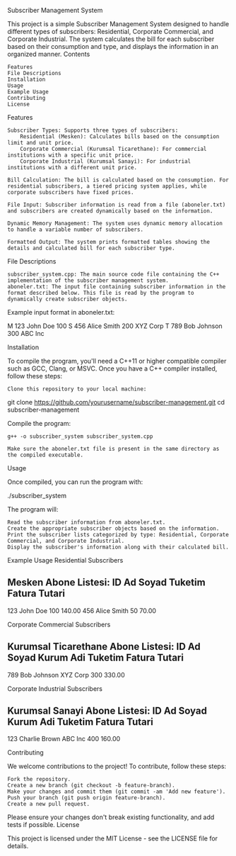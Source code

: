 Subscriber Management System

This project is a simple Subscriber Management System designed to handle different types of subscribers: Residential, Corporate Commercial, and Corporate Industrial. The system calculates the bill for each subscriber based on their consumption and type, and displays the information in an organized manner.
Contents

    Features
    File Descriptions
    Installation
    Usage
    Example Usage
    Contributing
    License

Features

    Subscriber Types: Supports three types of subscribers:
        Residential (Mesken): Calculates bills based on the consumption limit and unit price.
        Corporate Commercial (Kurumsal Ticarethane): For commercial institutions with a specific unit price.
        Corporate Industrial (Kurumsal Sanayi): For industrial institutions with a different unit price.

    Bill Calculation: The bill is calculated based on the consumption. For residential subscribers, a tiered pricing system applies, while corporate subscribers have fixed prices.

    File Input: Subscriber information is read from a file (aboneler.txt) and subscribers are created dynamically based on the information.

    Dynamic Memory Management: The system uses dynamic memory allocation to handle a variable number of subscribers.

    Formatted Output: The system prints formatted tables showing the details and calculated bill for each subscriber type.

File Descriptions

    subscriber_system.cpp: The main source code file containing the C++ implementation of the subscriber management system.
    aboneler.txt: The input file containing subscriber information in the format described below. This file is read by the program to dynamically create subscriber objects.

Example input format in aboneler.txt:

M 123 John Doe 100
S 456 Alice Smith 200 XYZ Corp
T 789 Bob Johnson 300 ABC Inc

Installation

To compile the program, you'll need a C++11 or higher compatible compiler such as GCC, Clang, or MSVC. Once you have a C++ compiler installed, follow these steps:

    Clone this repository to your local machine:

git clone https://github.com/yourusername/subscriber-management.git
cd subscriber-management

Compile the program:

    g++ -o subscriber_system subscriber_system.cpp

    Make sure the aboneler.txt file is present in the same directory as the compiled executable.

Usage

Once compiled, you can run the program with:

./subscriber_system

The program will:

    Read the subscriber information from aboneler.txt.
    Create the appropriate subscriber objects based on the information.
    Print the subscriber lists categorized by type: Residential, Corporate Commercial, and Corporate Industrial.
    Display the subscriber's information along with their calculated bill.

Example Usage
Residential Subscribers

Mesken Abone Listesi:
ID    Ad           Soyad        Tuketim       Fatura Tutari
-------------------------------------------------------
123   John         Doe          100           140.00
456   Alice        Smith        50            70.00

Corporate Commercial Subscribers

Kurumsal Ticarethane Abone Listesi:
ID    Ad           Soyad        Kurum Adi      Tuketim       Fatura Tutari
--------------------------------------------------------------------------------
789   Bob          Johnson      XYZ Corp        300           330.00

Corporate Industrial Subscribers

Kurumsal Sanayi Abone Listesi:
ID    Ad           Soyad        Kurum Adi      Tuketim       Fatura Tutari
--------------------------------------------------------------------------------
123   Charlie      Brown        ABC Inc         400           160.00

Contributing

We welcome contributions to the project! To contribute, follow these steps:

    Fork the repository.
    Create a new branch (git checkout -b feature-branch).
    Make your changes and commit them (git commit -am 'Add new feature').
    Push your branch (git push origin feature-branch).
    Create a new pull request.

Please ensure your changes don't break existing functionality, and add tests if possible.
License

This project is licensed under the MIT License - see the LICENSE file for details.

